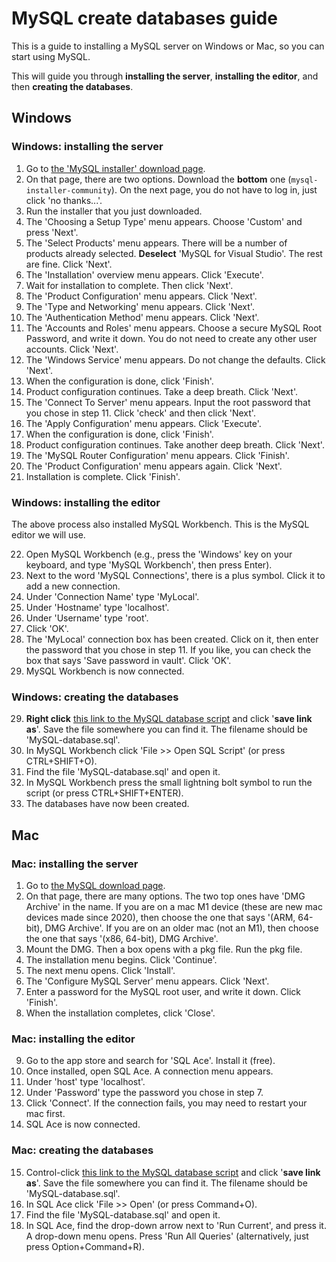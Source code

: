# MySQL create databases guide 

This is a guide to installing a MySQL server on Windows or Mac, so you can start using MySQL.

This will guide you through **installing the server**, **installing the editor**, and then **creating the databases**.

## Windows

### Windows: installing the server
1. Go to [the 'MySQL installer' download page](https://dev.mysql.com/downloads/installer/).
2. On that page, there are two options. Download the **bottom** one (`mysql-installer-community`). On the next page, you do not have to log in, just click 'no thanks...'.
3. Run the installer that you just downloaded.
4. The 'Choosing a Setup Type' menu appears. Choose 'Custom' and press 'Next'.
5. The 'Select Products' menu appears. There will be a number of products already selected. **Deselect** 'MySQL for Visual Studio'. The rest are fine. Click 'Next'.
6. The 'Installation' overview menu appears. Click 'Execute'. 
7. Wait for installation to complete. Then click 'Next'.
8. The 'Product Configuration' menu appears. Click 'Next'.
9. The 'Type and Networking' menu appears. Click 'Next'.
10. The 'Authentication Method' menu appears. Click 'Next'.
11. The 'Accounts and Roles' menu appears. Choose a secure MySQL Root Password, and write it down. You do not need to create any other user accounts. Click 'Next'.
12. The 'Windows Service' menu appears. Do not change the defaults. Click 'Next'.
13. When the configuration is done, click 'Finish'.
14. Product configuration continues. Take a deep breath. Click 'Next'.
15. The 'Connect To Server' menu appears. Input the root password that you chose in step 11. Click 'check' and then click 'Next'.
16. The 'Apply Configuration' menu appears. Click 'Execute'.
17. When the configuration is done, click 'Finish'.
18. Product configuration continues. Take another deep breath. Click 'Next'.
19. The 'MySQL Router Configuration' menu appears. Click 'Finish'.
20. The 'Product Configuration' menu appears again. Click 'Next'.
21. Installation is complete. Click 'Finish'.

### Windows: installing the editor

The above process also installed MySQL Workbench. This is the MySQL editor we will use.

22. Open MySQL Workbench (e.g., press the 'Windows' key on your keyboard, and type 'MySQL Workbench', then press Enter).
23. Next to the word 'MySQL Connections', there is a plus symbol. Click it to add a new connection.
24. Under 'Connection Name' type 'MyLocal'.
25. Under 'Hostname' type 'localhost'. 
26. Under 'Username' type 'root'.
26. Click 'OK'.
27. The 'MyLocal' connection box has been created. Click on it, then enter the password that you chose in step 11. If you like, you can check the box that says 'Save password in vault'. Click 'OK'.
28. MySQL Workbench is now connected.

### Windows: creating the databases

29. **Right click** [this link to the MySQL database script](https://raw.githubusercontent.com/frycast/SQL_course/master/create-database/MySQL/MySQL-database.sql) and click '**save link as**'. Save the file somewhere you can find it. The filename should be 'MySQL-database.sql'.
30. In MySQL Workbench click 'File >> Open SQL Script' (or press CTRL+SHIFT+O).
31. Find the file 'MySQL-database.sql' and open it. 
32. In MySQL Workbench press the small lightning bolt symbol to run the script (or press CTRL+SHIFT+ENTER).
33. The databases have now been created.

## Mac

### Mac: installing the server

1. Go to [the MySQL download page](https://dev.mysql.com/downloads/mysql/).
2. On that page, there are many options. The two top ones have 'DMG Archive' in the name. If you are on a mac M1 device (these are new mac devices made since 2020), then choose the one that says '(ARM, 64-bit), DMG Archive'. If you are on an older mac (not an M1), then choose the one that says '(x86, 64-bit), DMG Archive'.
3. Mount the DMG. Then a box opens with a pkg file. Run the pkg file.
4. The installation menu begins. Click 'Continue'.
5. The next menu opens. Click 'Install'.
6. The 'Configure MySQL Server' menu appears. Click 'Next'.
7. Enter a password for the MySQL root user, and write it down. Click 'Finish'.
8. When the installation completes, click 'Close'.

### Mac: installing the editor

9. Go to the app store and search for 'SQL Ace'. Install it (free).
10. Once installed, open SQL Ace. A connection menu appears.
11. Under 'host' type 'localhost'.
12. Under 'Password' type the password you chose in step 7.
13. Click 'Connect'. If the connection fails, you may need to restart your mac first.
14. SQL Ace is now connected.

### Mac: creating the databases

15. Control-click [this link to the MySQL database script](https://raw.githubusercontent.com/frycast/SQL_course/master/create-database/MySQL/MySQL-database.sql) and click '**save link as**'. Save the file somewhere you can find it. The filename should be 'MySQL-database.sql'.
16. In SQL Ace click 'File >> Open' (or press Command+O).
17. Find the file 'MySQL-database.sql' and open it.
18. In SQL Ace, find the drop-down arrow next to 'Run Current', and press it. A drop-down menu opens. Press 'Run All Queries' (alternatively, just press Option+Command+R).
